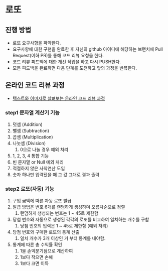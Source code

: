 # 로또
## 진행 방법
* 로또 요구사항을 파악한다.
* 요구사항에 대한 구현을 완료한 후 자신의 github 아이디에 해당하는 브랜치에 Pull Request(이하 PR)를 통해 코드 리뷰 요청을 한다.
* 코드 리뷰 피드백에 대한 개선 작업을 하고 다시 PUSH한다.
* 모든 피드백을 완료하면 다음 단계를 도전하고 앞의 과정을 반복한다.

## 온라인 코드 리뷰 과정
* [텍스트와 이미지로 살펴보는 온라인 코드 리뷰 과정](https://github.com/next-step/nextstep-docs/tree/master/codereview)


### step1 문자열 계산기 기능
1. 덧셈 (Addition)
2. 뺄셈 (Subtraction)
3. 곱셈 (Multiplication)
4. 나눗셈 (Division)
   1. 0으로 나눌 경우 예외 처리
5. 1, 2, 3, 4 통합 기능
6. 빈 문자열 or Null 예외 처리
7. 적절하지 않은 사칙연산 도입
8. 숫자 하나만 입력됐을 때 그 값 그대로 결과 출력

### step2 로또(자동) 기능
1. 구입 금액에 따른 자동 로또 발급
2. 발급 방법은 번호 6개를 랜덤하게 생성하며 오름차순으로 정렬
   1. 랜덤하게 생성되는 번호는 1 ~ 45로 제한함
3. 당첨 번호와 자동으로 생성된 각각의 로또를 비교하여 일치하는 개수를 구함
   1. 당첨 번호의 입력은 1 ~ 45로 제한함 (예외 처리)
4. 당첨 번호와 구매한 로또의 통계 산출
   1. 일치 개수가 3개 이상인 거 부터 통계를 내야함.
5. 통계에 따른 총 수익률 확인
   1. 1을 손익분기점으로 계산하여
   2. 1보다 작으면 손해
   3. 1보다 크면 이득